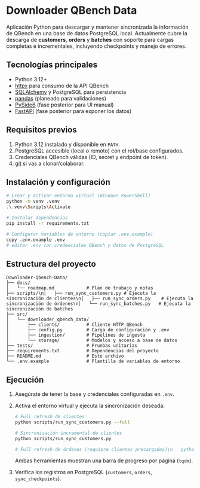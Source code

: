﻿# Downloader QBench Data

Aplicación Python para descargar y mantener sincronizada la información de QBench en una base de datos PostgreSQL local. Actualmente cubre la descarga de **customers**, **orders** y **batches** con soporte para cargas completas e incrementales, incluyendo checkpoints y manejo de errores.

## Tecnologías principales
- Python 3.12+
- [httpx](https://www.python-httpx.org/) para consumo de la API QBench
- [SQLAlchemy](https://www.sqlalchemy.org/) y PostgreSQL para persistencia
- [pandas](https://pandas.pydata.org/) (planeado para validaciones)
- [PySide6](https://doc.qt.io/qtforpython/) (fase posterior para UI manual)
- [FastAPI](https://fastapi.tiangolo.com/) (fase posterior para exponer los datos)

## Requisitos previos
1. Python 3.12 instalado y disponible en `PATH`.
2. PostgreSQL accesible (local o remoto) con el rol/base configurados.
3. Credenciales QBench válidas (ID, secret y endpoint de token).
4. [git](https://git-scm.com/) si vas a clonar/colaborar.

## Instalación y configuración
```bash
# Crear y activar entorno virtual (Windows PowerShell)
python -m venv .venv
.\.venv\Scripts\Activate

# Instalar dependencias
pip install -r requirements.txt

# Configurar variables de entorno (copiar .env.example)
copy .env.example .env
# editar .env con credenciales QBench y datos de PostgreSQL
```

## Estructura del proyecto
```
Downloader-Qbench-Data/
├── docs/
│   └── roadmap.md            # Plan de trabajo y notas
├── scripts/\n│   ├── run_sync_customers.py # Ejecuta la sincronización de clientes\n│   ├── run_sync_orders.py    # Ejecuta la sincronización de órdenes\n│   └── run_sync_batches.py   # Ejecuta la sincronización de batches
├── src/
│   └── downloader_qbench_data/
│       ├── clients/          # Cliente HTTP QBench
│       ├── config.py         # Carga de configuración y .env
│       ├── ingestion/        # Pipelines de ingesta
│       └── storage/          # Modelos y acceso a base de datos
├── tests/                    # Pruebas unitarias
├── requirements.txt          # Dependencias del proyecto
├── README.md                 # Este archivo
└── .env.example              # Plantilla de variables de entorno
```

## Ejecución
1. Asegúrate de tener la base y credenciales configuradas en `.env`.
2. Activa el entorno virtual y ejecuta la sincronización deseada:
   ```bash
   # Full refresh de clientes
   python scripts/run_sync_customers.py --full

   # Sincronización incremental de clientes
   python scripts/run_sync_customers.py

   # Full refresh de órdenes (requiere clientes precargados)\n   python scripts/run_sync_orders.py --full\n\n   # Full refresh de batches (requiere customers/orders cargados previamente)\n   python scripts/run_sync_batches.py --full
   ```
   Ambas herramientas muestran una barra de progreso por página (`tqdm`).

3. Verifica los registros en PostgreSQL (`customers`, `orders`, `sync_checkpoints`).






